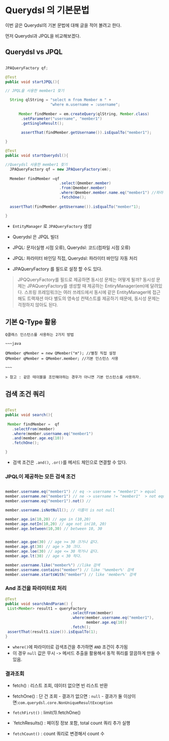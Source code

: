 
# Querydsl 의 기본문법

  이번 글은 Querydsl의 기본 문법에 대해 글을 적어 볼려고 한다.
  
  먼저 Querydsl과 JPQL을 비교해보겠다.
  
  ## Querydsl vs JPQL
  
  ~~~java
  
  JPAQueryFactory qf;
  
  @Test
  public void startJPQL(){
  
  // JPQL을 사용한 member1 찾기
  
    String qlString = "select m from Member m " +
                      "where m.username = :username";
                      
        Member findMember = em.createQuery(qlString, Member.class)
         .setParameter("username", "member1")
         .getSingleResult();
         
         assertThat(findMember.getUsername()).isEqualTo("member1");
  
  }
  
  @Test
  public void startQuerydsl(){
  
  //Querydsl 사용한 member1 찾기
    JPAQueryFactory qf = new JPAQueryFactory(em);
    
    Memeber findMember =qf
                          .select(Qmember.member)
                          .from(Qmember.member)
                          .where(Qmember.member.name.eq("member1") //파라미터 바인딩 처리
                          .fetchOne();
    
    assertThat(findMember.getUsername()).isEqualTo("member"1);
  
  }
  
  ~~~
  
  - `EntityManager` 로 `JPAQueryFactory` 생성
  - Querydsl 은 JPQL 빌더
  - JPQL: 문자(실행 시점 오류), Querydsl: 코드(컴파일 시점 오류)
  - JPQL: 파라미터 바인딩 직접, Querydsl: 파라미터 바인딩 자동 처리
  
  
  - JPAQueryFactory 를 필드로 설정 할 수도 있다.
  
  > JPQQueryFactory를 필드로 제공하면 동시성 문제는 어떻게 될까? 동시성 문제는 JPAQueryFactory를 생성할 때 제공하는 EntiryManager(em)에 달려있다. 스프링 프레임워크는 여러 쓰레드에서 동시에 같은 EntityManager에 접근해도 
    트랙재션 마다 별도의 영속성 컨텍스트를 제공하기 때문에, 동시성 문제는 걱정하지 않아도 된다.
  
  
  ## 기본  Q-Type 활용
      
    Q클래스 인스턴스를 사용하는 2가지 방법
    
    ~~~java
    
    QMember qMember = new QMember("m"); //별칭 직접 설정
    QMember qMember = QMember.member; //기본 인스턴스 사용
    
    ~~~
    
    > 참고 : 같은 테이블을 조인해야하는 경우가 아니면 기본 인스턴스를 사용하자.
 
 ## 검색 조건 쿼리
 
 ~~~java
 
 @Test
 public void search(){
    
  Member findMember =  qf
    .selectFrom(member)
    .where(member.username.eq("member1")
    .and(member.age.eq(10))
    .fetchOne();
 
 }
 
 ~~~
  
  - 검색 조건은 `.and()`, `.or()`를 메서드 체인으로 연결할 수 있다.

### JPQL이 제공하는 모든 검색 조건 
~~~java

member.username.eq("member1") // eq -> username = "member1" > equal
member.username.ne("member1") // ne -> username != "member1"  > not equal
member.username.eq("member1").not() // 

member.username.isNotNull(); // 이름이 is not null

member.age.in(10,20) // age in (10,20)
member.age.notIn(10,20) // age not in(10, 20)
member.age.between(10,30) // between 10, 30


member.age.goe(30) // age >= 30 크거나 같다.
member.age.gt(30) // age > 30 크다.
member.age.loe(30) // age <= 30 작거나 같다.
member.age.lt(30) // age < 30 작다.

member.username.like("member%") //like 검색
member.username.contains("member") // like '%member%' 검색
member.username.startsWith("member") // like 'member%' 검색
~~~


### And 조건을 파라미터로 처리
~~~java
@Test
public void searchAndParam() {
 List<Member> result1 = queryFactory
                             .selectFrom(member)
                             .where(member.username.eq("member1"),
                                    member.age.eq(10))
                             .fetch();
 assertThat(result1.size()).isEqualTo(1);
}


~~~

- `where()`에 파라미터로 검색조건을 추가하면 `AND` 조건이 추가됨
- 이 경우 `null` 값은 무시 -> 메서드 추출을 활용해서 동적 쿼리를 깔끔하게 만들 수 있음.

### 결과조회

- fetch() : 리스트 조회, 데이터 없으면 빈 리스트 반환
- fetchOne() : 단 건 조회
      - 결과가 없으면 : `null`
      - 결과가 둘 이상이면:`com.querydsl.core.NonUniqueResultException`

- `fetchFirst()` : limit(1).fetchOne()
- `fetchResults() : 페이징 정보 포함, total count 쿼리 추가 실행
- `fetchCount()` : count 쿼리로 변경해서 count 수 
